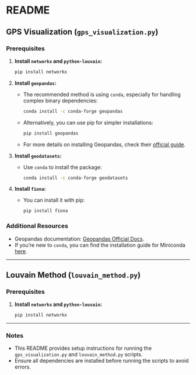 # README

## GPS Visualization (`gps_visualization.py`)

### Prerequisites

1. **Install `networkx` and `python-louvain`:**
   ```bash
   pip install networkx
   ```

2. **Install `geopandas`:**
   - The recommended method is using `conda`, especially for handling complex binary dependencies:
     ```bash
     conda install -c conda-forge geopandas
     ```
   - Alternatively, you can use pip for simpler installations:
     ```bash
     pip install geopandas
     ```
   - For more details on installing Geopandas, check their [official guide](https://geopandas.org/en/stable/getting_started/install.html).

3. **Install `geodatasets`:**
   - Use `conda` to install the package:
     ```bash
     conda install -c conda-forge geodatasets
     ```

4. **Install `fiona`:**
   - You can install it with pip:
     ```bash
     pip install fiona
     ```

### Additional Resources
- Geopandas documentation: [Geopandas Official Docs](https://geopandas.org/en/stable/index.html).
- If you’re new to `conda`, you can find the installation guide for Miniconda [here](https://docs.anaconda.com/miniconda/install/#quick-command-line-install).

---

## Louvain Method (`louvain_method.py`)

### Prerequisites

1. **Install `networkx` and `python-louvain`:**
   ```bash
   pip install networkx
   ```

--- 

### Notes
- This README provides setup instructions for running the `gps_visualization.py` and `louvain_method.py` scripts.
- Ensure all dependencies are installed before running the scripts to avoid errors.
